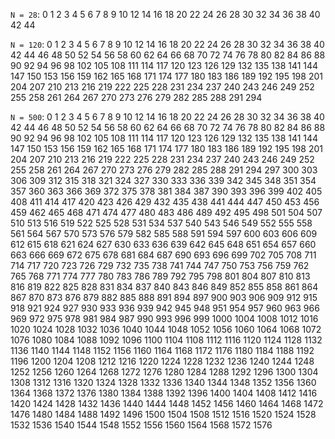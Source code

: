 `N = 28`: 0 1 2 3 4 5 6 7 8 9 10 12 14 16 18 20 22 24 26 28 30 32 34 36 38 40 42 44

`N = 120`: 0 1 2 3 4 5 6 7 8 9 10 12 14 16 18 20 22 24 26 28 30 32 34 36 38 40 42 44
46 48 50 52 54 56 58 60 62 64 66 68 70 72 74 76 78 80 82 84 86 88 90 92 94 96 98 102
105 108 111 114 117 120 123 126 129 132 135 138 141 144 147 150 153 156 159 162 165
168 171 174 177 180 183 186 189 192 195 198 201 204 207 210 213 216 219 222 225 228
231 234 237 240 243 246 249 252 255 258 261 264 267 270 273 276 279 282 285 288 291 294

`N = 500`: 0 1 2 3 4 5 6 7 8 9 10 12 14 16 18 20 22 24 26 28 30 32 34 36 38 40 42 44
46 48 50 52 54 56 58 60 62 64 66 68 70 72 74 76 78 80 82 84 86 88 90 92 94 96 98 102
105 108 111 114 117 120 123 126 129 132 135 138 141 144 147 150 153 156 159 162 165
168 171 174 177 180 183 186 189 192 195 198 201 204 207 210 213 216 219 222 225 228
231 234 237 240 243 246 249 252 255 258 261 264 267 270 273 276 279 282 285 288 291 294
297 300 303 306 309 312 315 318 321 324 327 330 333 336 339 342 345 348 351 354 357 360
363 366 369 372 375 378 381 384 387 390 393 396 399 402 405 408 411 414 417 420 423 426
429 432 435 438 441 444 447 450 453 456 459 462 465 468 471 474 477 480 483 486 489 492
495 498 501 504 507 510 513 516 519 522 525 528 531 534 537 540 543 546 549 552 555 558
561 564 567 570 573 576 579 582 585 588 591 594 597 600 603 606 609 612 615 618 621 624
627 630 633 636 639 642 645 648 651 654 657 660 663 666 669 672 675 678 681 684 687 690
693 696 699 702 705 708 711 714 717 720 723 726 729 732 735 738 741 744 747 750 753 756
759 762 765 768 771 774 777 780 783 786 789 792 795 798 801 804 807 810 813 816 819 822
825 828 831 834 837 840 843 846 849 852 855 858 861 864 867 870 873 876 879 882 885 888
891 894 897 900 903 906 909 912 915 918 921 924 927 930 933 936 939 942 945 948 951 954
957 960 963 966 969 972 975 978 981 984 987 990 993 996 999 1000 1004 1008 1012 1016
1020 1024 1028 1032 1036 1040 1044 1048 1052 1056 1060 1064 1068 1072 1076 1080 1084
1088 1092 1096 1100 1104 1108 1112 1116 1120 1124 1128 1132 1136 1140 1144 1148 1152
1156 1160 1164 1168 1172 1176 1180 1184 1188 1192 1196 1200 1204 1208 1212 1216 1220
1224 1228 1232 1236 1240 1244 1248 1252 1256 1260 1264 1268 1272 1276 1280 1284 1288
1292 1296 1300 1304 1308 1312 1316 1320 1324 1328 1332 1336 1340 1344 1348 1352 1356
1360 1364 1368 1372 1376 1380 1384 1388 1392 1396 1400 1404 1408 1412 1416 1420 1424
1428 1432 1436 1440 1444 1448 1452 1456 1460 1464 1468 1472 1476 1480 1484 1488 1492
1496 1500 1504 1508 1512 1516 1520 1524 1528 1532 1536 1540 1544 1548 1552 1556 1560
1564 1568 1572 1576 
